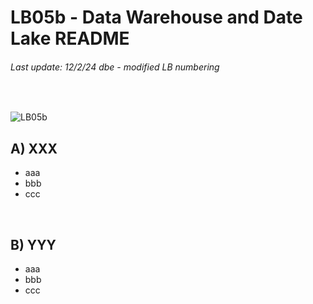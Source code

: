# LB05b - Data Warehouse and Date Lake README
###### Last update: 12/2/24 dbe - modified LB numbering
</br>

![LB05b](https://github.com/sawubona-gmbh/BINA-FS23-WORK/blob/main/zImages/MSc-WI_BINA_LB4_Data%20Warehouse.png)

## A) XXX

* aaa
* bbb
* ccc
</br>

## B) YYY

* aaa
* bbb
* ccc
